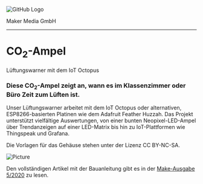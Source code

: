 ![GitHub Logo](http://www.heise.de/make/icons/make_logo.png)

Maker Media GmbH
*** 

# CO<sub>2</sub>-Ampel
Lüftungswarner mit dem IoT Octopus

### Diese CO<sub>2</sub>-Ampel zeigt an, wann es im Klassenzimmer oder Büro Zeit zum Lüften ist.

Unser Lüftungswarner arbeitet mit dem IoT Octopus oder alternativen, ESP8266-basierten Platinen wie dem Adafruit Feather Huzzah. Das Projekt unterstützt vielfältige Auswertungen, von einer bunten Neopixel-LED-Ampel über Trendanzeigen auf einer LED-Matrix bis hin zu IoT-Plattformen wie Thingspeak und Grafana.

Die Vorlagen für das Gehäuse stehen unter der Lizenz CC BY-NC-SA.

![Picture](https://github.com/MakeMagazinDE/CO2-Ampel/blob/master/CO2-Ampeln-git.jpg)

Den vollständigen Artikel mit der Bauanleitung gibt es in der [Make-Ausgabe 5/2020](https://www.heise.de/select/make/2020/5/seite-10) zu lesen. 

